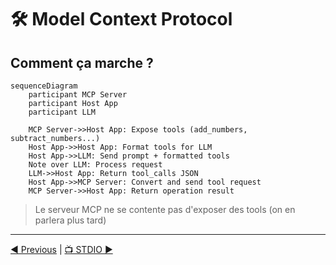 # 🛠️ Model Context Protocol

## Comment ça marche ?

```mermaid
sequenceDiagram
    participant MCP Server
    participant Host App
    participant LLM

    MCP Server->>Host App: Expose tools (add_numbers, subtract_numbers...)
    Host App->>Host App: Format tools for LLM
    Host App->>LLM: Send prompt + formatted tools
    Note over LLM: Process request
    LLM->>Host App: Return tool_calls JSON
    Host App->>MCP Server: Convert and send tool request
    MCP Server->>Host App: Return operation result
```
> Le serveur MCP ne se contente pas d'exposer des tools (on en parlera plus tard)

___
[◀️ Previous](./13-mcp.md#️-model-context-protocol) | [📺 STDIO ▶️](./15-stdio.md#fonctionnement-dun-programme-utilisant-stdio)


<!-- TODO: explain

-->